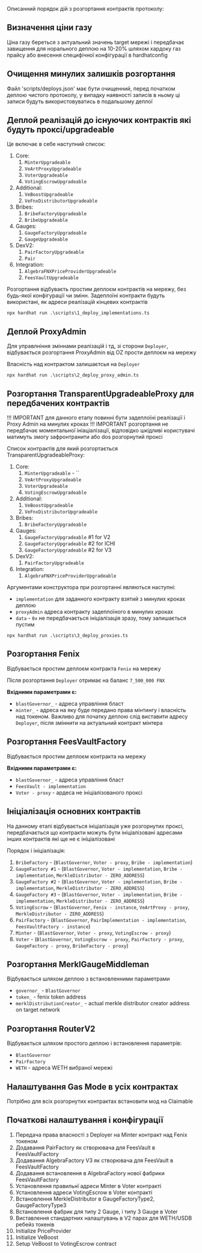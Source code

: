 Описанний порядок дій з розгортання контрактів протоколу:
## Визначення ціни газу

Ціна газу береться з актуальний значень target мережі і передбачає завищення для норального деплою на 10-20% шляхом хардоку газ прайсу або внесення специфічної конфігурації в hardhatconfig


## Очищення минулих залишків розгортання
Файл 'scripts/deploys.json' має бути очищенний, перед початком деплою чистого протоколу, у випадку наявності записів в ньому ці записи будуть використовуватись в подальшому деплої

## Деплой реалізацій до існуючих контрактів які будуть проксі/upgradeable

Це включає в себе наступний список:

1. Core:
   1. `MinterUpgradeable`
   2. `VeArtProxyUpgradeable`
   3. `VoterUpgradeable`
   4. `VotingEscrowUpgradeable`
2. Additional:
   1. `VeBoostUpgradeable`
   2. `VeFnxDistributorUpgradeable`
3. Bribes:
   1. `BribeFactoryUpgradeable`
   2. `BribeUpgradeable`
4. Gauges:
   1.  `GaugeFactoryUpgradeable`
   2.  `GaugeUpgradeable`
5. DexV2:
   1.  `PairFactoryUpgradeable`
   2.  `Pair`
6. Integration:
   1. `AlgebraFNXPriceProviderUpgradeable`
   2. `FeesVaultUpgradeable`

Розгортання відбуваєть простим деплоєм контрактів на мережу, без будь-якої конфігурації чи змінн. Задеплоїні контракти будуть використані, як адреси реалізацій кінцевих контрактів


`npx hardhat run .\scripts\1_deploy_implementations.ts`

## Деплой ProxyAdmin
Для управлніння зміннами реалізацій і тд, зі сторони `Deployer`, відбувається розгортання ProxyAdmin від OZ прости деплоєм на мережу

Власність над контрактом залишаєтсья на `Deployer`

`npx hardhat run .\scripts\2_deploy_proxy_admin.ts`

## Розгортання TransparentUpgradeableProxy для передбачених контрактів

!!! IMPORTANT для данного етапу повинні бути задеплоїні реалізації і Proxy Admin на минулих кроках
!!! IMPORTANT розгортання не передбачає моментальної ініаціалізації, відповідко шкідливі користувачі матимуть змогу зафронтранити або dos розгорнутий проксі


Список контрактів для який розгортається TransparentUpgradeableProxy:
1. Core:
   1. `MinterUpgradeable` - ``
   2. `VeArtProxyUpgradeable`
   3. `VoterUpgradeable`
   4. `VotingEscrowUpgradeable`
2. Additional:
   1. `VeBoostUpgradeable`
   2. `VeFnxDistributorUpgradeable`
3. Bribes:
   1. `BribeFactoryUpgradeable`
4. Gauges:
   1. `GaugeFactoryUpgradeable` #1 for V2
   2. `GaugeFactoryUpgradeable` #2 for ICHI
   3. `GaugeFactoryUpgradeable` #2 for V3
5. DexV2:
   1.  `PairFactoryUpgradeable`
6. Integration:
   1. `AlgebraFNXPriceProviderUpgradeable`


Аргументами конструктора при розгортанні являються наступні:
- `implementation` для заданного контракту взятий з минулих кроках деплою
- `proxyAdmin` адреса контракту задеплоїного в минулих кроках
- `data` - `0x` не передбачається ініціалізація зразу, тому залишається пустим


`npx hardhat run .\scripts\3_deploy_proxies.ts`

## Розгортання Fenix

Відбувається простим деплоєм контракта `Fenix` на мережу

Після розгортання `Deployer` отримає на баланс `7_500_000 FNX`

**Вхідними параметрами є:**
- `blastGovernor_` - адреса управління бласт
- `minter_` - адреса на яку буде передано права мінтингу і власність над токеном. 
Важливо для початку деплою слід виставити адресу `Deployer`, після зміннити на актуальний контракт мінтера

## Розгортання FeesVaultFactory

Відбувається простим деплоєм контракта на мережу

**Вхідними параметрами є:**
- `blastGovernor_` - адреса управління бласт
- `FeesVault - implementation`
- `Voter - proxy` - ардеса не ініціалізованого проксі


## Ініціалізація основних контрактів

На данному етапі відбувається ініціалізація уже розгорнутих проксі, передбачається що контракти можуть бути ініціалізовані адресами інших контрактів які ще не є ініціалізовані


Порядок і ініціалізація:
1. `BribeFactory` - (`BlastGovernor`, `Voter - proxy`, `Bribe - implementation`)
2. `GaugeFactory #1` - (`BlastGovernor`, `Voter - implementation`, `Bribe - implementation`, `MerkleDistributor - ZERO_ADDRESS`)
3. `GaugeFactory #2` - (`BlastGovernor`, `Voter - implementation`, `Bribe - implementation`, `MerkleDistributor - ZERO_ADDRESS`)
4. `GaugeFactory #3` - (`BlastGovernor`, `Voter - implementation`, `Bribe - implementation`, `MerkleDistributor - ZERO_ADDRESS`)
5. `VotingEscrow` - (`BlastGovernor`, `Fenix - instance`, `VeArtProxy - proxy`, `MerkleDistributor - ZERO_ADDRESS`)
6. `PairFactory` - (`BlastGovernor`, `PairImplementation - implementation`, `FeesVaultFactory - instance`)
7. `Minter` - (`BlastGovernor`, `Voter - proxy`, `VotingEscrow - proxy`)
8. `Voter` -  (`BlastGovernor`, `VotingEscrow - proxy`, `PairFactory - proxy`, `GaugeFactory - proxy`, `BribeFactory - proxy`)



## Розгортання MerklGaugeMiddleman
Відбувається шляхом деплою з встановленними параметрами
- `governor_` - `BlastGovernor`
- `token_` - fenix token address
- `merklDistributionCreator_` - actual merkle distributor creator address on target network
  
## Розгортання RouterV2
Відбувається шляхом простого деплою і встановлення параметрів:
- `BlastGovernor`
- `PairFactory`
- `WETH` - адреса WETH вибраної мережі
  
## Налаштування Gas Mode в усіх контрактах
Потрібно для всіх розгорнутих контрактах встановити мод на Claimable

## Початкові налаштування і конфігурації
1. Передача права власності з Deployer на Minter контракт над Fenix токеном 
2. Додавання PairFactory як створювача для FeesVault в FeesVaultFactory
3. Додавання AlgebraFactory V3 як створювача для FeesVault в FeesVaultFactory
4. Додавання встановлення в AlgebraFactory нової фабрики FeesVaultFactory
5. Установлення правильнї адреси Minter в Voter контракті
6. Установлення адреси VotingEscrow в Voter контракті
7. Встановлення MerkleDistributor в GaugeFactoryType2, GaugeFactoryType3
8. Встановлення фабрик для типу 2 Gauge, і типу 3 Gauge в Voter
9. Виставлення стандартних налаштувань в V2 парах для WETH/USDB ребейз токенів
10. Initialize PriceProvider
11. Initialize VeBoost
12. Setup VeBoost to VotingEscrow contract
   
